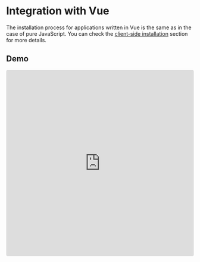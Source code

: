 # Integration with Vue

The installation process for applications written in Vue is the same
as in the case of pure JavaScript. You can check the
[client-side installation](client-side-installation.md) section for
more details.

## Demo

<iframe
     src="https://codesandbox.io/embed/github/handsontable/hyperformula-demos/tree/1.3.x/vue-demo?autoresize=1&fontsize=11&hidenavigation=1&theme=light&view=preview"
     style="width:100%; height:500px; border:0; border-radius: 4px; overflow:hidden;"
     title="handsontable/hyperformula-demos: vue-demo"
     allow="accelerometer; ambient-light-sensor; camera; encrypted-media; geolocation; gyroscope; hid; microphone; midi; payment; usb; vr; xr-spatial-tracking"
     sandbox="allow-autoplay allow-forms allow-modals allow-popups allow-presentation allow-same-origin allow-scripts"
   ></iframe>
